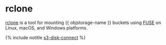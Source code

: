 # rclone

[rclone](https://rclone.org) is a tool for mounting {{ objstorage-name }} buckets using [FUSE](https://en.wikipedia.org/wiki/Filesystem_in_Userspace) on Linux, macOS, and Windows platforms.

{% include notitle [s3-disk-connect](../../_tutorials/windows/s3-disk-connect.md) %}
